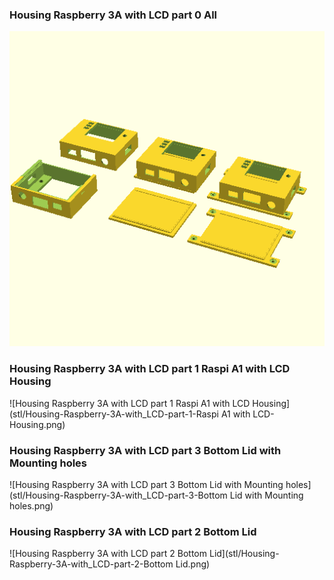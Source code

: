### Housing Raspberry 3A with LCD part 0 All
![Housing Raspberry 3A with LCD part 0 All](stl/Housing-Raspberry-3A-with_LCD-part-0-All.png)

### Housing Raspberry 3A with LCD part 1 Raspi A1 with LCD Housing
![Housing Raspberry 3A with LCD part 1 Raspi A1 with LCD Housing](stl/Housing-Raspberry-3A-with_LCD-part-1-Raspi A1 with LCD-Housing.png)

### Housing Raspberry 3A with LCD part 3 Bottom Lid with Mounting holes
![Housing Raspberry 3A with LCD part 3 Bottom Lid with Mounting holes](stl/Housing-Raspberry-3A-with_LCD-part-3-Bottom Lid with Mounting holes.png)

### Housing Raspberry 3A with LCD part 2 Bottom Lid
![Housing Raspberry 3A with LCD part 2 Bottom Lid](stl/Housing-Raspberry-3A-with_LCD-part-2-Bottom Lid.png)

